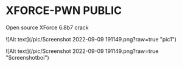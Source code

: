 # XFORCE-PWN PUBLIC

Open source XForce 6.8b7 crack

![Alt text](/pic/Screenshot 2022-09-09 191149.png?raw=true "pic1")

![Alt text](/pic/Screenshot 2022-09-09 191149.png?raw=true "Screenshotboi")
